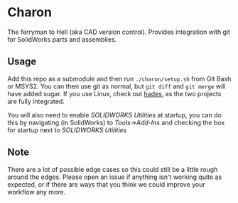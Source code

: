 # Charon
The ferryman to Hell (aka CAD version control). Provides integration with git
for SolidWorks parts and assemblies.

## Usage

Add this repo as a submodule and then run `./charon/setup.sh` from Git Bash or
MSYS2. You can then use git as normal, but `git diff` and `git merge` will have
added sugar. If you use Linux, check out
[hades](https://github.com/smh-my-head/hades), as the two projects are fully
integrated.

You will also need to enable *SOLIDWORKS Utilities* at startup, you can do this
by navigating (in SolidWorks) to *Tools->Add-Ins* and checking the box for
startup next to *SOLIDWORKS Utilities*

## Note

There are a lot of possible edge cases so this could still be a little rough
around the edges. Please open an issue if anything isn't working quite as
expected, or if there are ways that you think we could improve your workflow
any more.

